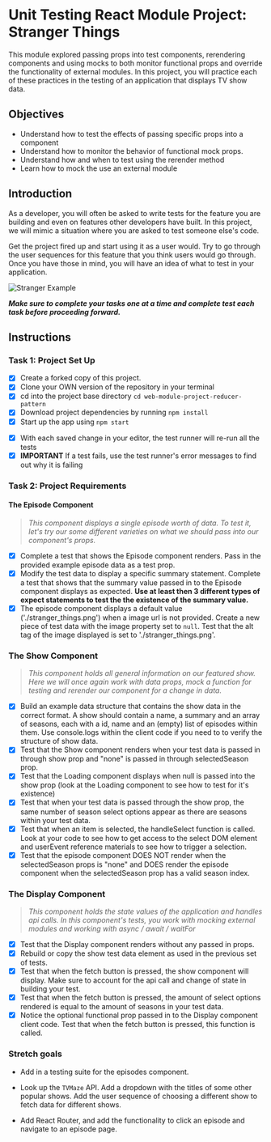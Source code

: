 # Unit Testing React Module Project: Stranger Things

This module explored passing props into test components, rerendering components and using mocks to both monitor functional props and override the functionality of external modules. In this project, you will practice each of these practices in the testing of an application that displays TV show data.

## Objectives

- Understand how to test the effects of passing specific props into a component
- Understand how to monitor the behavior of functional mock props.
- Understand how and when to test using the rerender method
- Learn how to mock the use an external module

## Introduction

As a developer, you will often be asked to write tests for the feature you are building and even on features other developers have built. In this project, we will mimic a situation where you are asked to test someone else's code.

Get the project fired up and start using it as a user would. Try to go through the user sequences for this feature that you think users would go through. Once you have those in mind, you will have an idea of what to test in your application.

![Stranger Example](project-goals.gif)

**_Make sure to complete your tasks one at a time and complete test each task before proceeding forward._**

## Instructions

### Task 1: Project Set Up

- [x] Create a forked copy of this project.
- [x] Clone your OWN version of the repository in your terminal
- [x] cd into the project base directory `cd web-module-project-reducer-pattern`
- [x] Download project dependencies by running `npm install`
- [x] Start up the app using `npm start`

* [x] With each saved change in your editor, the test runner will re-run all the tests
* [x] **IMPORTANT** If a test fails, use the test runner's error messages to find out why it is failing

### Task 2: Project Requirements

#### The Episode Component

> _This component displays a single episode worth of data. To test it, let's try our some different varieties on what we should pass into our component's props._

- [x] Complete a test that shows the Episode component renders. Pass in the provided example episode data as a test prop.
- [x] Modify the test data to display a specific summary statement. Complete a test that shows that the summary value passed in to the Episode component displays as expected. **Use at least then 3 different types of expect statements to test the the existence of the summary value.**
- [x] The episode component displays a default value ('./stranger_things.png') when a image url is not provided. Create a new piece of test data with the image property set to `null`. Test that the alt tag of the image displayed is set to './stranger_things.png'.

### The Show Component

> _This component holds all general information on our featured show. Here we will once again work with data props, mock a function for testing and rerender our component for a change in data._

- [x] Build an example data structure that contains the show data in the correct format. A show should contain a name, a summary and an array of seasons, each with a id, name and an (empty) list of episodes within them. Use console.logs within the client code if you need to to verify the structure of show data.
- [x] Test that the Show component renders when your test data is passed in through show prop and "none" is passed in through selectedSeason prop.
- [x] Test that the Loading component displays when null is passed into the show prop (look at the Loading component to see how to test for it's existence)
- [x] Test that when your test data is passed through the show prop, the same number of season select options appear as there are seasons within your test data.
- [x] Test that when an item is selected, the handleSelect function is called. Look at your code to see how to get access to the select DOM element and userEvent reference materials to see how to trigger a selection.
- [x] Test that the episode component DOES NOT render when the selectedSeason props is "none" and DOES render the episode component when the selectedSeason prop has a valid season index.

### The Display Component

> _This component holds the state values of the application and handles api calls. In this component's tests, you work with mocking external modules and working with async / await / waitFor_

- [x] Test that the Display component renders without any passed in props.
- [x] Rebuild or copy the show test data element as used in the previous set of tests.
- [x] Test that when the fetch button is pressed, the show component will display. Make sure to account for the api call and change of state in building your test.
- [x] Test that when the fetch button is pressed, the amount of select options rendered is equal to the amount of seasons in your test data.
- [x] Notice the optional functional prop passed in to the Display component client code. Test that when the fetch button is pressed, this function is called.

### Stretch goals

- Add in a testing suite for the episodes component.

- Look up the `TVMaze` API. Add a dropdown with the titles of some other popular shows. Add the user sequence of choosing a different show to fetch data for different shows.

- Add React Router, and add the functionality to click an episode and navigate to an episode page.
